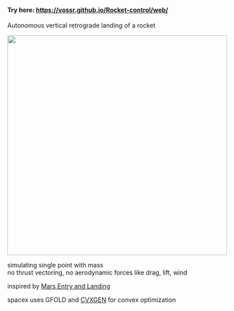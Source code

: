 #### Try here: https://vossr.github.io/Rocket-control/web/
Autonomous vertical retrograde landing of a rocket  

<img src="gif.gif" width="500" height="auto"/>  

simulating single point with mass  
no thrust vectoring, no aerodynamic forces like drag, lift, wind  

inspired by <a href="https://www.youtube.com/watch?v=iF5-AHaBxkE">Mars Entry and Landing</a>  

spacex uses GFOLD and <a href="https://cvxgen.com/docs/overview.html">CVXGEN</a> for convex optimization  

